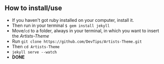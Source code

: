 
## How to install/use
* If you haven't got ruby installed on your computer, install it.
* Then run in your terminal `$ gem install jekyll`
* Move/`cd` to a folder, always in your terminal, in which you want to insert the *Artists-Theme*
* Run `git clone https://github.com/DevTips/Artists-Theme.git`
* Then `cd Artists-Theme`
* `jekyll serve --watch`
* **DONE**
